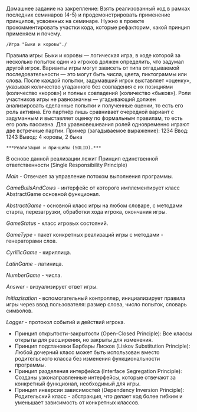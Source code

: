   Домашнее задание на закрепление:
Взять реализованный код в рамках последних семинаров (4-5) и продемонстрировать применение принципов,
усвоенных на семинаре. Нужно в проекте прокомментировать участки кода, которые
рефакторим, какой принцип применяем и почему.

    /Игра "Быки и коровы"./
Правила игры:
    Быки и коровы — логическая игра, в ходе которой за несколько попыток один из игроков должен определить, что задумал другой игрок.
    Варианты игры могут зависеть от типа отгадываемой последовательности — это могут быть числа, цвета, пиктограммы или слова. После каждой попытки, задумавший игрок выставляет «оценку», указывая количество угаданного без совпадения с их позициями (количество «коров») и полных совпадений (количество «быков»).
    Роли участников игры не равнозначны — угадывающий должен анализировать сделанные попытки и полученные оценки, то есть его роль активна. Его партнёр лишь сравнивает очередной вариант с задуманным и выставляет оценку по формальным правилам, то есть его роль пассивна. Для уравновешивания ролей одновременно играют две встречные партии.
Пример (загадываемое выражение): 1234
Ввод: 1243
Вывод: 4 коровы, 2 быка


    ***Реализация и принципы (SOLID).***
В основе данной реализации лежит Принцип единственной ответственности (Single Responsibility Principle)

*Main* -  Отвечает за управление потоком выполнения программы.

*GameBullsAndCows* - интерфейс от которого имплементирует класс AbstractGame основной функционал.

*AbstractGame* - основной класс игры на любом словаре, с методами старта, перезагрузки, обработки хода игрока, окончания игры.

*GameStatus* - класс игровых состояний.

*GameType* - пакет конкретных реализаций игры с методами - генераторами слов.

*CyrillicGame* - кириллица.

*LatinGame* - латиница.

*NumberGame* - числа.

*Answer* - визуализирует ответ игры.

*Initiazisation* - вспомогательный контроллер, инициализирует правила игры через ввод пользователя: размер слова, число попыток, словарь символов.

*Logger* - протокол событий и действий игрока.

* Принцип открытости-закрытости (Open-Closed Principle): Все классы открыты для расширения, но закрыты для изменения.
* Принцип подстановки Барбары Лисков (Liskov Substitution Principle): Любой дочерний класс может быть использован вместо родительского класса без изменения функциональности программы.
* Принцип разделения интерфейса (Interface Segregation Principle): Созданы узконаправленные интерфейсы, которые отвечают за конкретный функционал, необходимый для игры.
* Принцип инверсии зависимостей (Dependency Inversion Principle): Родительский класс - абстракция, что делает код более гибким и уменьшает зависимость от конкретных классов.


